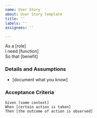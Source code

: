 ```yaml
---
name: User Story
about: User Story template
title: ''
labels: ''
assignees: ''

---
```


As a [role]  
I need [function]  
So that [benefit]  
   
 ### Details and Assumptions
 * [document what you know]
   
 ### Acceptance Criteria  
   
 ```gherkin
 Given [some context]
 When [certain action is taken]
 Then [the outcome of action is observed]
 ```

